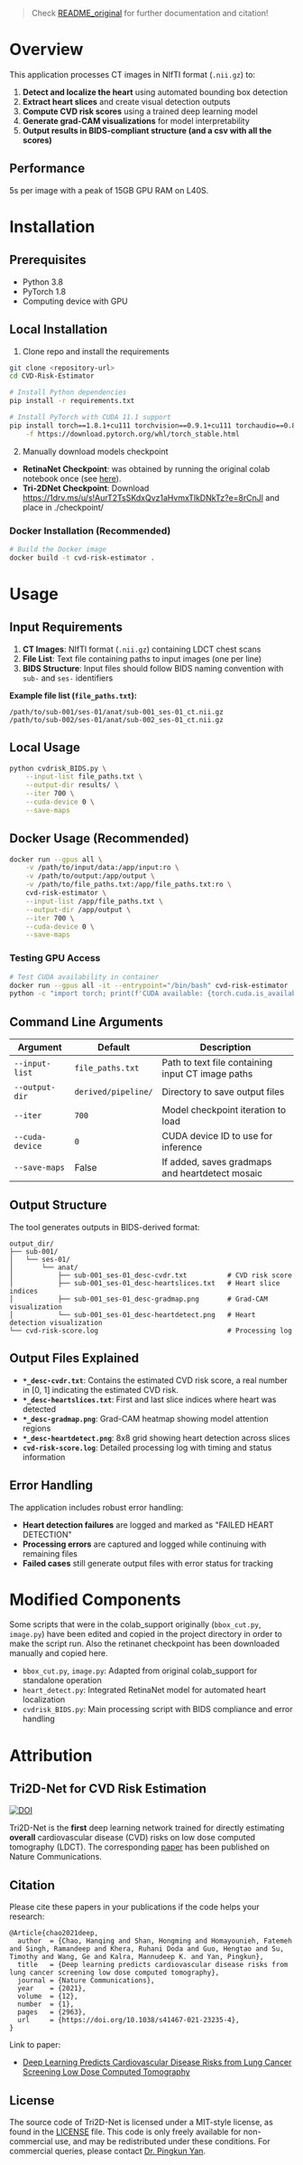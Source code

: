 > Check [README_original](README_original.md) for further documentation and citation!

# Overview
This application processes CT images in NIfTI format (`.nii.gz`) to:
1. **Detect and localize the heart** using automated bounding box detection
2. **Extract heart slices** and create visual detection outputs
3. **Compute CVD risk scores** using a trained deep learning model
4. **Generate grad-CAM visualizations** for model interpretability
5. **Output results in BIDS-compliant structure (and a csv with all the scores)**

## Performance
5s per image with a peak of 15GB GPU RAM on L40S.


# Installation

## Prerequisites

- Python 3.8
- PyTorch 1.8
- Computing device with GPU


## Local Installation
1. Clone repo and install the requirements
```bash
git clone <repository-url>
cd CVD-Risk-Estimator

# Install Python dependencies
pip install -r requirements.txt

# Install PyTorch with CUDA 11.1 support
pip install torch==1.8.1+cu111 torchvision==0.9.1+cu111 torchaudio==0.8.1 \
    -f https://download.pytorch.org/whl/torch_stable.html
```

2. Manually download models checkpoint
- **RetinaNet Checkpoint**: was obtained by running the original colab notebook once (see [here](https://github.com/DIAL-RPI/CVD-Risk-Estimator/blob/master/colab_run.ipynb)).
- **Tri-2DNet Checkpoint**: Download https://1drv.ms/u/s!AurT2TsSKdxQvz1aHvmxTlkDNkTz?e=8rCnJl and place in ./checkpoint/

### Docker Installation (Recommended)
```bash
# Build the Docker image
docker build -t cvd-risk-estimator .
```

# Usage

## Input Requirements

1. **CT Images**: NIfTI format (`.nii.gz`) containing LDCT chest scans
2. **File List**: Text file containing paths to input images (one per line)
3. **BIDS Structure**: Input files should follow BIDS naming convention with `sub-` and `ses-` identifiers

**Example file list (`file_paths.txt`):**
```
/path/to/sub-001/ses-01/anat/sub-001_ses-01_ct.nii.gz
/path/to/sub-002/ses-01/anat/sub-002_ses-01_ct.nii.gz
```

## Local Usage

```bash
python cvdrisk_BIDS.py \
    --input-list file_paths.txt \
    --output-dir results/ \
    --iter 700 \
    --cuda-device 0 \
    --save-maps 
```

## Docker Usage (Recommended)

```bash
docker run --gpus all \
    -v /path/to/input/data:/app/input:ro \
    -v /path/to/output:/app/output \
    -v /path/to/file_paths.txt:/app/file_paths.txt:ro \
    cvd-risk-estimator \
    --input-list /app/file_paths.txt \
    --output-dir /app/output \
    --iter 700 \
    --cuda-device 0 \
    --save-maps

```

### Testing GPU Access
```bash
# Test CUDA availability in container
docker run --gpus all -it --entrypoint="/bin/bash" cvd-risk-estimator
python -c "import torch; print(f'CUDA available: {torch.cuda.is_available()}')"
```

## Command Line Arguments

| Argument | Default | Description |
|----------|---------|-------------|
| `--input-list` | `file_paths.txt` | Path to text file containing input CT image paths |
| `--output-dir` | `derived/pipeline/` | Directory to save output files |
| `--iter` | `700` | Model checkpoint iteration to load |
| `--cuda-device` | `0` | CUDA device ID to use for inference |
| `--save-maps` | False | If added, saves gradmaps and heartdetect mosaic |


## Output Structure

The tool generates outputs in BIDS-derived format:

```
output_dir/
├── sub-001/
│   └── ses-01/
│       └── anat/
│           ├── sub-001_ses-01_desc-cvdr.txt          # CVD risk score
│           ├── sub-001_ses-01_desc-heartslices.txt   # Heart slice indices
│           ├── sub-001_ses-01_desc-gradmap.png       # Grad-CAM visualization
│           └── sub-001_ses-01_desc-heartdetect.png   # Heart detection visualization
└── cvd-risk-score.log                                # Processing log
```

## Output Files Explained

- **`*_desc-cvdr.txt`**: Contains the estimated CVD risk score, a real number in \[0, 1\] indicating the estimated CVD risk.
- **`*_desc-heartslices.txt`**: First and last slice indices where heart was detected
- **`*_desc-gradmap.png`**: Grad-CAM heatmap showing model attention regions
- **`*_desc-heartdetect.png`**: 8x8 grid showing heart detection across slices
- **`cvd-risk-score.log`**: Detailed processing log with timing and status information

## Error Handling

The application includes robust error handling:
- **Heart detection failures** are logged and marked as "FAILED HEART DETECTION"
- **Processing errors** are captured and logged while continuing with remaining files
- **Failed cases** still generate output files with error status for tracking

# Modified Components
Some scripts that were in the colab_support originally (`bbox_cut.py`, `image.py`) have been edited and copied in the project directory in order to make the script run.
Also the retinanet checkpoint has been downloaded manually and copied here.
- `bbox_cut.py`, `image.py`: Adapted from original colab_support for standalone operation
- `heart_detect.py`: Integrated RetinaNet model for automated heart localization
- `cvdrisk_BIDS.py`: Main processing script with BIDS compliance and error handling

# Attribution
## Tri2D-Net for CVD Risk Estimation

[![DOI](https://zenodo.org/badge/256093026.svg)](https://zenodo.org/badge/latestdoi/256093026)

Tri2D-Net is the **first** deep learning network trained for directly estimating **overall** cardiovascular disease (CVD) risks on low dose computed tomography (LDCT). The corresponding [paper](https://www.nature.com/articles/s41467-021-23235-4) has been published on Nature Communications.

## Citation
Please cite these papers in your publications if the code helps your research:
```
@Article{chao2021deep,
  author  = {Chao, Hanqing and Shan, Hongming and Homayounieh, Fatemeh and Singh, Ramandeep and Khera, Ruhani Doda and Guo, Hengtao and Su, Timothy and Wang, Ge and Kalra, Mannudeep K. and Yan, Pingkun},
  title   = {Deep learning predicts cardiovascular disease risks from lung cancer screening low dose computed tomography},
  journal = {Nature Communications},
  year    = {2021},
  volume  = {12},
  number  = {1},
  pages   = {2963},
  url     = {https://doi.org/10.1038/s41467-021-23235-4},
}
```
Link to paper:
- [Deep Learning Predicts Cardiovascular Disease Risks from Lung Cancer Screening Low Dose Computed Tomography](https://www.nature.com/articles/s41467-021-23235-4)


## License
The source code of Tri2D-Net is licensed under a MIT-style license, as found in the [LICENSE](LICENSE) file.
This code is only freely available for non-commercial use, and may be redistributed under these conditions.
For commercial queries, please contact [Dr. Pingkun Yan](https://dial.rpi.edu/people/pingkun-yan).
